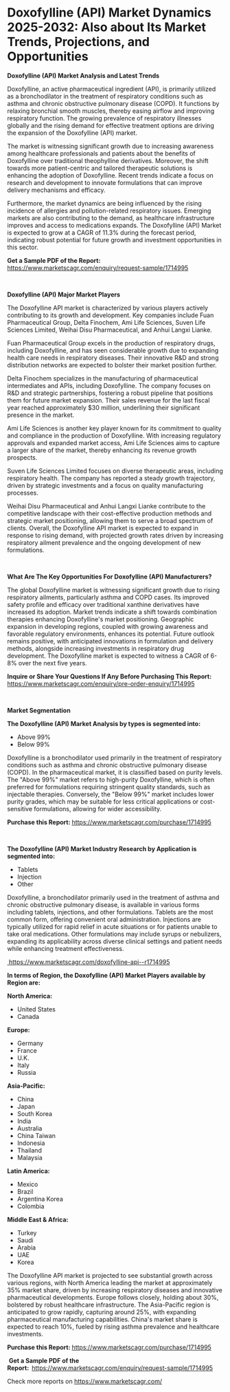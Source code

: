 <p><h1>Doxofylline (API) Market Dynamics 2025-2032: Also about Its Market Trends, Projections, and Opportunities</h1></p><p><strong>Doxofylline (API) Market Analysis and Latest Trends</strong></p>
<p><p>Doxofylline, an active pharmaceutical ingredient (API), is primarily utilized as a bronchodilator in the treatment of respiratory conditions such as asthma and chronic obstructive pulmonary disease (COPD). It functions by relaxing bronchial smooth muscles, thereby easing airflow and improving respiratory function. The growing prevalence of respiratory illnesses globally and the rising demand for effective treatment options are driving the expansion of the Doxofylline (API) market. </p><p>The market is witnessing significant growth due to increasing awareness among healthcare professionals and patients about the benefits of Doxofylline over traditional theophylline derivatives. Moreover, the shift towards more patient-centric and tailored therapeutic solutions is enhancing the adoption of Doxofylline. Recent trends indicate a focus on research and development to innovate formulations that can improve delivery mechanisms and efficacy.</p><p>Furthermore, the market dynamics are being influenced by the rising incidence of allergies and pollution-related respiratory issues. Emerging markets are also contributing to the demand, as healthcare infrastructure improves and access to medications expands. The Doxofylline (API) Market is expected to grow at a CAGR of 11.3% during the forecast period, indicating robust potential for future growth and investment opportunities in this sector.</p></p>
<p><strong>Get a Sample PDF of the Report:&nbsp;</strong> <a href="https://www.marketscagr.com/enquiry/request-sample/1714995?utm_campaign=1999&utm_medium=2&utm_source=Github&utm_content=ia&utm_term=11012025&utm_id=doxofylline-api">https://www.marketscagr.com/enquiry/request-sample/1714995</a></p>
<p>&nbsp;</p>
<p><strong>Doxofylline (API) Major Market Players</strong></p>
<p><p>The Doxofylline API market is characterized by various players actively contributing to its growth and development. Key companies include Fuan Pharmaceutical Group, Delta Finochem, Ami Life Sciences, Suven Life Sciences Limited, Weihai Disu Pharmaceutical, and Anhui Langxi Lianke.</p><p>Fuan Pharmaceutical Group excels in the production of respiratory drugs, including Doxofylline, and has seen considerable growth due to expanding health care needs in respiratory diseases. Their innovative R&D and strong distribution networks are expected to bolster their market position further.</p><p>Delta Finochem specializes in the manufacturing of pharmaceutical intermediates and APIs, including Doxofylline. The company focuses on R&D and strategic partnerships, fostering a robust pipeline that positions them for future market expansion. Their sales revenue for the last fiscal year reached approximately $30 million, underlining their significant presence in the market.</p><p>Ami Life Sciences is another key player known for its commitment to quality and compliance in the production of Doxofylline. With increasing regulatory approvals and expanded market access, Ami Life Sciences aims to capture a larger share of the market, thereby enhancing its revenue growth prospects.</p><p>Suven Life Sciences Limited focuses on diverse therapeutic areas, including respiratory health. The company has reported a steady growth trajectory, driven by strategic investments and a focus on quality manufacturing processes.</p><p>Weihai Disu Pharmaceutical and Anhui Langxi Lianke contribute to the competitive landscape with their cost-effective production methods and strategic market positioning, allowing them to serve a broad spectrum of clients. Overall, the Doxofylline API market is expected to expand in response to rising demand, with projected growth rates driven by increasing respiratory ailment prevalence and the ongoing development of new formulations.</p></p>
<p>&nbsp;</p>
<p><strong>What Are The Key Opportunities For Doxofylline (API) Manufacturers?</strong></p>
<p><p>The global Doxofylline market is witnessing significant growth due to rising respiratory ailments, particularly asthma and COPD cases. Its improved safety profile and efficacy over traditional xanthine derivatives have increased its adoption. Market trends indicate a shift towards combination therapies enhancing Doxofylline's market positioning. Geographic expansion in developing regions, coupled with growing awareness and favorable regulatory environments, enhances its potential. Future outlook remains positive, with anticipated innovations in formulation and delivery methods, alongside increasing investments in respiratory drug development. The Doxofylline market is expected to witness a CAGR of 6-8% over the next five years.</p></p>
<p><strong>Inquire or Share Your Questions If Any Before Purchasing This Report:</strong> <a href="https://www.marketscagr.com/enquiry/pre-order-enquiry/1714995?utm_campaign=1999&utm_medium=2&utm_source=Github&utm_content=ia&utm_term=11012025&utm_id=doxofylline-api">https://www.marketscagr.com/enquiry/pre-order-enquiry/1714995</a></p>
<p>&nbsp;</p>
<p><strong>Market Segmentation</strong></p>
<p><strong>The Doxofylline (API) Market Analysis by types is segmented into:</strong></p>
<p><ul><li>Above 99%</li><li>Below 99%</li></ul></p>
<p><p>Doxofylline is a bronchodilator used primarily in the treatment of respiratory conditions such as asthma and chronic obstructive pulmonary disease (COPD). In the pharmaceutical market, it is classified based on purity levels. The "Above 99%" market refers to high-purity Doxofylline, which is often preferred for formulations requiring stringent quality standards, such as injectable therapies. Conversely, the "Below 99%" market includes lower purity grades, which may be suitable for less critical applications or cost-sensitive formulations, allowing for wider accessibility.</p></p>
<p><strong>Purchase this Report:&nbsp;</strong><a href="https://www.marketscagr.com/purchase/1714995?utm_campaign=1999&utm_medium=2&utm_source=Github&utm_content=ia&utm_term=11012025&utm_id=doxofylline-api">https://www.marketscagr.com/purchase/1714995</a></p>
<p>&nbsp;</p>
<p><strong>The Doxofylline (API) Market Industry Research by Application is segmented into:</strong></p>
<p><ul><li>Tablets</li><li>Injection</li><li>Other</li></ul></p>
<p><p>Doxofylline, a bronchodilator primarily used in the treatment of asthma and chronic obstructive pulmonary disease, is available in various forms including tablets, injections, and other formulations. Tablets are the most common form, offering convenient oral administration. Injections are typically utilized for rapid relief in acute situations or for patients unable to take oral medications. Other formulations may include syrups or nebulizers, expanding its applicability across diverse clinical settings and patient needs while enhancing treatment effectiveness.</p></p>
<p><a href="https://www.marketscagr.com/doxofylline-api--r1714995?utm_campaign=1999&utm_medium=2&utm_source=Github&utm_content=ia&utm_term=11012025&utm_id=doxofylline-api">&nbsp;https://www.marketscagr.com/doxofylline-api--r1714995</a></p>
<p><strong>In terms of Region, the Doxofylline (API) Market Players available by Region are:</strong></p>
<p>
    <p> <strong> North America: </strong>
        <ul>
            <li>United States</li>
            <li>Canada</li>
        </ul>
        </p> 
    <p> <strong> Europe: </strong>
        <ul>
            <li>Germany</li>
            <li>France</li>
            <li>U.K.</li>
            <li>Italy</li>
            <li>Russia</li>
        </ul>
        </p> 
    <p> <strong> Asia-Pacific: </strong>
        <ul>
            <li>China</li>
            <li>Japan</li>
            <li>South Korea</li>
            <li>India</li>
            <li>Australia</li>
            <li>China Taiwan</li>
            <li>Indonesia</li>
            <li>Thailand</li>
            <li>Malaysia</li>
        </ul>
        </p> 
    <p> <strong> Latin America: </strong>
        <ul>
            <li>Mexico</li>
            <li>Brazil</li>
            <li>Argentina Korea</li>
            <li>Colombia</li>
        </ul>
        </p> 
    <p> <strong> Middle East & Africa: </strong>
        <ul>
            <li>Turkey</li>
            <li>Saudi</li>
            <li>Arabia</li>
            <li>UAE</li>
            <li>Korea</li>
        </ul>
    </p>
    </p>
<p><p>The Doxofylline API market is projected to see substantial growth across various regions, with North America leading the market at approximately 35% market share, driven by increasing respiratory diseases and innovative pharmaceutical developments. Europe follows closely, holding about 30%, bolstered by robust healthcare infrastructure. The Asia-Pacific region is anticipated to grow rapidly, capturing around 25%, with expanding pharmaceutical manufacturing capabilities. China's market share is expected to reach 10%, fueled by rising asthma prevalence and healthcare investments.</p></p>
<p><strong>Purchase this Report: </strong><a href="https://www.marketscagr.com/purchase/1714995?utm_campaign=1999&utm_medium=2&utm_source=Github&utm_content=ia&utm_term=11012025&utm_id=doxofylline-api">https://www.marketscagr.com/purchase/1714995</a></p>
<p>&nbsp;<strong>Get a Sample PDF of the Report:&nbsp;&nbsp;</strong><a href="https://www.marketscagr.com/enquiry/request-sample/1714995?utm_campaign=1999&utm_medium=2&utm_source=Github&utm_content=ia&utm_term=11012025&utm_id=doxofylline-api">https://www.marketscagr.com/enquiry/request-sample/1714995</a></p>
<p><strong></strong></p>
<p>Check more reports on <a href="https://www.marketscagr.com/?utm_campaign=1999&utm_medium=2&utm_source=Github&utm_content=ia&utm_term=11012025&utm_id=doxofylline-api">https://www.marketscagr.com/</a></p>